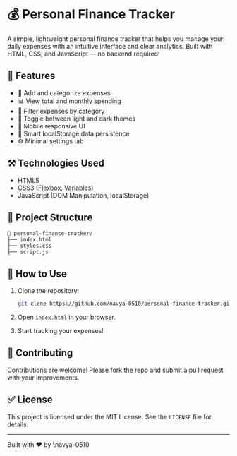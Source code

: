 # 💰 Personal Finance Tracker

A simple, lightweight personal finance tracker that helps you manage your daily expenses with an intuitive interface and clear analytics. Built with HTML, CSS, and JavaScript — no backend required!

## 🚀 Features

* 📝 Add and categorize expenses
* 📊 View total and monthly spending
* 📂 Filter expenses by category
* 🌙 Toggle between light and dark themes
* 📱 Mobile responsive UI
* 🧠 Smart localStorage data persistence
* ⚙️ Minimal settings tab

## ⚒️ Technologies Used

* HTML5
* CSS3 (Flexbox, Variables)
* JavaScript (DOM Manipulation, localStorage)

## 📁 Project Structure

```
📁 personal-finance-tracker/
├── index.html
├── styles.css
├── script.js

```

## 📖 How to Use

1. Clone the repository:

   ```bash
   git clone https://github.com/navya-0510/personal-finance-tracker.git
   ```
2. Open `index.html` in your browser.
3. Start tracking your expenses!

## 🌟 Contributing

Contributions are welcome! Please fork the repo and submit a pull request with your improvements.

## ✅ License

This project is licensed under the MIT License. See the `LICENSE` file for details.

---

Built with ❤️ by \navya-0510
